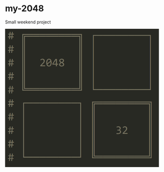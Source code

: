 # my-2048

Small weekend project

![alt-текст](https://raw.githubusercontent.com/Electro98/my-2048/main/images/preview.png?token=ALC4CAIANRJV7FGDLA3W76DAFFCIA "Preview")
